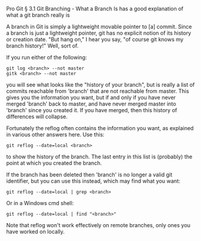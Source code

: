 Pro Git § 3.1 Git Branching - What a Branch Is has a good explanation of what a git branch really is

A branch in Git is simply a lightweight movable pointer to [a] commit.
Since a branch is just a lightweight pointer, git has no explicit notion of its history or creation date. "But hang on," I hear you say, "of course git knows my branch history!" Well, sort of.

If you run either of the following:

    git log <branch> --not master
    gitk <branch> --not master
    
you will see what looks like the "history of your branch", but is really a list of commits reachable from 'branch' that are not reachable from master. This gives you the information you want, but if and only if you have never merged 'branch' back to master, and have never merged master into 'branch' since you created it. If you have merged, then this history of differences will collapse.

Fortunately the reflog often contains the information you want, as explained in various other answers here. Use this:

    git reflog --date=local <branch>
    
to show the history of the branch. The last entry in this list is (probably) the point at which you created the branch.

If the branch has been deleted then 'branch' is no longer a valid git identifier, but you can use this instead, which may find what you want:

    git reflog --date=local | grep <branch>
    
Or in a Windows cmd shell:

    git reflog --date=local | find "<branch>"
    
Note that reflog won't work effectively on remote branches, only ones you have worked on locally.
